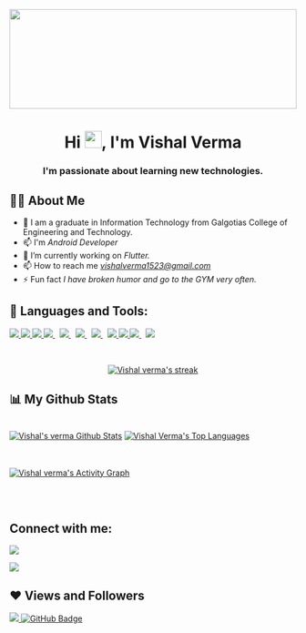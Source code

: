 <a href="#"><img  width="100%" height="175px" src="https://i.imgur.com/iXuL1HG.png" height="175px"/></a>

<h1 align="center">Hi <img src="https://raw.githubusercontent.com/MartinHeinz/MartinHeinz/master/wave.gif" width="30px">, I'm Vishal Verma</h1>
<h3 align="center">I'm passionate about learning new technologies.</h3>


## 🙋‍♂️ About Me

- 🚀 I am a graduate in Information Technology from Galgotias College of Engineering and Technology.
- 📫 I'm *Android Developer*
- 🌱 I’m currently working on *Flutter.*
- 📫 How to reach me *vishalverma1523@gmail.com*
- ⚡ Fun fact *I have broken humor and go to the GYM very often.*

## 🚀 Languages and Tools:

<p align="left"> 
    <a href="https://www.python.org/" target="_blank"> <img src="https://img.icons8.com/color/48/000000/python--v1.png"/> </a>
    <a href="https://www.java.com/en/" target="_blank"> <img src="https://img.icons8.com/color/48/000000/java.png"/> </a> 
     <a href="https://www.c++.com" target="_blank"> <img src="https://img.icons8.com/ios-filled/50/000000/c-plus-plus-logo.png"/> </a>
    <a style="padding-right:8px;" href="https://unity.com/" target="_blank"> <img src="https://img.icons8.com/color/48/000000/unity.png"/> </a> 
     <a style="padding-right:8px;" href="https://docs.microsoft.com/en-us/dotnet/csharp/" target="_blank"> <img src="https://img.icons8.com/color/48/c-sharp-logo.png"/> </a>
    <a style="padding-right:8px;" href="https://en.wikipedia.org/wiki/Machine_learning" target="_blank"> <img src="https://img.icons8.com/external-flaticons-flat-circular-flat-icons/48/external-machine-learning-automation-technology-flaticons-flat-circular-flat-icons.png"/> </a>
    <a style="padding-right:8px;" href="https://en.wikipedia.org/wiki/Deep_learning" target="_blank"> <img src="https://img.icons8.com/external-flaticons-flat-circular-flat-icons/48/external-deep-learning-data-analytics-flaticons-flat-circular-flat-icons.png"/> </a>
    <a href="https://en.wikipedia.org/wiki/Data_science" target="_blank"> <img src="https://img.icons8.com/external-flaticons-flat-circular-flat-icons/48/external-data-science-data-analytics-flaticons-flat-circular-flat-icons.png"/> </a>
    <a href="https://en.wikipedia.org/wiki/Data_analysis" target="_blank"> <img src="https://img.icons8.com/external-flat-satawat-anukul/48/external-trading-trading-flat-style-flat-satawat-anukul-19.png"/> </a>
    <a style="padding-right:8px;" href="https://www.mysql.com/" target="_blank"> <img src="https://img.icons8.com/fluent/50/000000/mysql-logo.png"/> </a>
    <a style="padding-right:8px;" href="https://flutter.dev/" target="_blank"> <img src="![image](https://github.com/vishalverma1811/vishalverma1811/assets/106256341/af5b5ef4-cb3a-40b3-aa54-83f1b5e0b053)
"/> </a>
<!--     <a href="https://www.mongodb.com/" target="_blank"> <img src="https://raw.githubusercontent.com/devicons/devicon/master/icons/mongodb/mongodb-original-wordmark.svg" alt="mongodb" width="48" height="48"/> </a>  -->
    
</p>

<!-- [![React Badge](https://img.shields.io/badge/-React-61DBFB?style=for-the-badge&labelColor=black&logo=react&logoColor=61DBFB)](#)  [![Javascript Badge](https://img.shields.io/badge/-Javascript-F0DB4F?style=for-the-badge&labelColor=black&logo=javascript&logoColor=F0DB4F)](#) [![Typescript Badge](https://img.shields.io/badge/-Typescript-007acc?style=for-the-badge&labelColor=black&logo=typescript&logoColor=007acc)](#) [![Nodejs Badge](https://img.shields.io/badge/-Nodejs-3C873A?style=for-the-badge&labelColor=black&logo=node.js&logoColor=3C873A)](#) [![GraphQL Badge](https://img.shields.io/badge/-GraphQl-e535ab?style=for-the-badge&labelColor=black&logo=node.js&logoColor=e535ab)](#) -->
<br/>

<p align="center">
    <a href="https://github.com/vishalverma1811/github-readme-streak-stats">
        <img title="🔥 Get streak stats for your profile at git.io/streak-stats" alt="Vishal verma's streak" src="https://github-readme-streak-stats.herokuapp.com/?user=vishalverma1811&theme=black-ice&hide_border=true&stroke=0000&background=060A0CD0"/>
    </a>
</p>

## 📊 My Github Stats

  <br/>
    <a href="https://github.com/vishalverma1811/github-readme-stats"><img alt="Vishal's verma Github Stats" src="https://github-readme-stats.vercel.app/api?username=vishalverma1811&show_icons=true&count_private=true&theme=react&hide_border=true&bg_color=0D1117" /></a>
  <a href="https://github.com/vishalverma1811/github-readme-stats"><img alt="Vishal Verma's Top Languages" src="https://github-readme-stats.vercel.app/api/top-langs/?username=vishalverma1811&langs_count=8&count_private=true&layout=compact&theme=react&hide_border=true&bg_color=0D1117" /></a>
  <br/>
  


<br/>
<br/>

<a href="https://github.com/vishalverma1811/github-readme-activity-graph"><img alt="Vishal verma's Activity Graph" src="https://activity-graph.herokuapp.com/graph?username=vishalverma1811&bg_color=0D1117&color=5BCDEC&line=5BCDEC&point=FFFFFF&hide_border=true" /></a>

<br/>
<br/>

## Connect with me:
<p align="left">

<a href = "https://www.linkedin.com/in/vishal-verma-97aa981a8/"><img src="https://img.icons8.com/fluent/48/000000/linkedin.png"/></a>

<a href = "https://www.instagram.com/its_.vishal._1809/"><img src="https://img.icons8.com/fluent/48/000000/instagram-new.png"/></a>
</p>

## ❤ Views and Followers
<a href="https://github.com/vishalverma1811/github-profile-views-counter">
    <img src="https://komarev.com/ghpvc/?username=rohanmahto592">
</a>
<a href="https://github.com/vishalverma1811?tab=followers"><img src="https://img.shields.io/github/followers/rohanmahto592?label=Followers&style=social" alt="GitHub Badge"></a>
